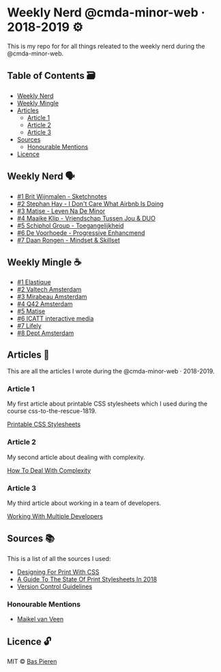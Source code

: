 # Weekly Nerd @cmda-minor-web · 2018-2019 ⚙️

This is my repo for for all things releated to the weekly nerd during the @cmda-minor-web.

## Table of Contents 🗃

- [Weekly Nerd](#weekly-nerd-)
- [Weekly Mingle](#weekly-mingle-)
- [Articles](#articles-)
  - [Article 1](#article-1)
  - [Article 2](#article-2)
  - [Article 3](#article-3)
- [Sources](#sources-)
  - [Honourable Mentions](#honourable-mentions)
- [Licence](#licence-)

## Weekly Nerd 🗣

- [#1 Brit Wijnmalen - Sketchnotes](./weekly-nerd/weekly-nerd-1.md)
- [#2 Stephan Hay - I Don't Care What Airbnb Is Doing](./weekly-nerd/weekly-nerd-2.md)
- [#3 Matise - Leven Na De Minor](./weekly-nerd/weekly-nerd-3.md)
- [#4 Maaike Klip - Vriendschap Tussen Jou & DUO](./weekly-nerd/weekly-nerd-4.md)
- [#5 Schiphol Group - Toegangelijkheid](./weekly-nerd/weekly-nerd-5.md)
- [#6 De Voorhoede - Progressive Enhancmend](./weekly-nerd/weekly-nerd-6.md)
- [#7 Daan Rongen - Mindset & Skillset](./weekly-nerd/weekly-nerd-7.md)

## Weekly Mingle ☕️

- [#1 Elastique](./weekly-mingle/weekly-mingle-1.md)
- [#2 Valtech Amsterdam](./weekly-mingle/weekly-mingle-2.md)
- [#3 Mirabeau Amsterdam](./weekly-mingle/weekly-mingle-3.md)
- [#4 Q42 Amsterdam](./weekly-mingle/weekly-mingle-4.md)
- [#5 Matise](./weekly-mingle/weekly-mingle-5.md)
- [#6 ICATT interactive media](./weekly-mingle/weekly-mingle-6.md)
- [#7 Lifely](./weekly-mingle/weekly-mingle-7.md)
- [#8 Dept Amsterdam](./weekly-mingle/weekly-mingle-8.md)

## Articles 📖

This are all the articles I wrote during the @cmda-minor-web · 2018-2019.

### Article 1

My first article about printable CSS stylesheets which I used during the course css-to-the-rescue-1819.

[Printable CSS Stylesheets](./articles/article-1.md)

### Article 2

My second article about dealing with complexity.

[How To Deal With Complexity](./articles/article-2.md)

### Article 3

My third article about working in a team of developers.

[Working With Multiple Developers](./articles/article-3.md)

## Sources 📚

This is a list of all the sources I used:

- [Designing For Print With CSS](https://www.smashingmagazine.com/2015/01/designing-for-print-with-css/)
- [A Guide To The State Of Print Stylesheets In 2018](https://www.smashingmagazine.com/2018/05/print-stylesheets-in-2018/)
- [Version Control Guidelines](https://github.com/Maikxx/360-wallscope/blob/master/docs/guidelines/VERSION_CONTROL.md)

### Honourable Mentions

- [Maikel van Veen](https://github.com/Maikxx)

## Licence 🔓

MIT © [Bas Pieren](https://github.com/BasPieren)
